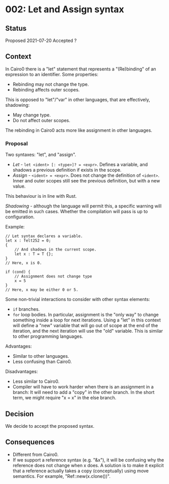 # 002: Let and Assign syntax

## Status

Proposed 2021-07-20
Accepted ?

## Context

In Cairo0 there is a "let" statement that represents a "(Re)binding" of an expression to an
identifier.
Some properties:

- Rebinding may not change the type.
- Rebinding affects outer scopes. 

This is opposed to "let"/"var" in other languages, that are effectively, shadowing:

- May change type.
- Do not affect outer scopes.

The rebinding in Cairo0 acts more like assignment in other languages.

### Proposal

Two syntaxes: "let", and "assign".

- _Let_ - `let <ident> [: <type>]? = <expr>`. Defines a variable, and shadows a previous definition
  if exists in the scope.
- _Assign_ - `<ident> = <expr>`. Does not change the definition of `<ident>`. Inner and outer scopes
  still see the previous definition, but with a new value.

This behaviour is in line with Rust.

_Shadowing_ - although the language will permit this, a specific warning will be emitted in such
cases. Whether the compilation will pass is up to configuration.

Example:

```
// Let syntax declares a variable.
let x : felt252 = 0;
{
    // And shadows in the current scope.
    let x : T = T {};
}
// Here, x is 0.

if (cond) {
    // Assignment does not change type
    x = 5
}
// Here, x may be either 0 or 5.
```

Some non-trivial interactions to consider with other syntax elements:

- `if` branches.
- `for` loop bodies. In particular, assignment is the "only way" to change something inside
  a loop for next iterations. Using a "let" in this context will define a "new" variable that
  will go out of scope at the end of the iteration, and the next iteration will use the "old"
  variable. This is similar to other programming languages.

Advantages:

- Similar to other languages.
- Less confusing than Cairo0.

Disadvantages:

- Less similar to Cairo0.
- Compiler will have to work harder when there is an assignment in a branch: It will need to add a
  "copy" in the other branch. In the short term, we might require "x = x" in the else branch.

## Decision

We decide to accept the proposed syntax.

## Consequences

- Different from Cairo0.
- If we support a reference syntax (e.g. "&x"), it will be confusing why the reference does not
  change when x does. A solution is to make it explicit that a reference actually takes a
  copy (conceptually) using move semantics. For example, "Ref::new(x.clone())".
